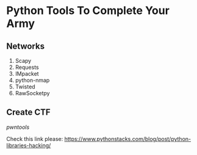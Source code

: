 # Python Tools To Complete Your Army

## Networks
1. Scapy
2. Requests
3. IMpacket
4. python-nmap
5. Twisted
6. RawSocketpy

## Create CTF
*pwntools*

Check this link please:
https://www.pythonstacks.com/blog/post/python-libraries-hacking/